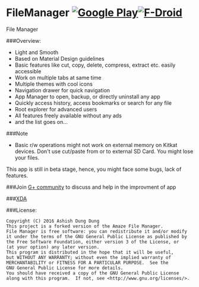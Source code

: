 # FileManager [![Google Play](https://developer.android.com/images/brand/en_generic_rgb_wo_45.png)](https://play.google.com/store/apps/details?id=com.amaze.filemanager)[![F-Droid](https://upload.wikimedia.org/wikipedia/commons/thumb/0/0d/Get_it_on_F-Droid.svg/130px-Get_it_on_F-Droid.svg.png)](https://f-droid.org/repository/browse/?fdid=com.amaze.filemanager)

File Manager

###Overview:
- Light and Smooth
- Based on Material Design guidelines
- Basic features like cut, copy, delete, compress, extract etc. easily accessible
- Work on multiple tabs at same time
- Multiple themes with cool icons
- Navigation drawer for quick navigation
- App Manager to open, backup, or directly uninstall any app
- Quickly access history, access bookmarks or search for any file
- Root explorer for advanced users
- All features freely available without any ads
- and the list goes on...

###Note
- Basic r/w operations might not work on external memory on Kitkat devices. Don't use cut/paste from or to external SD Card. You might lose your files.

This app is still in beta stage, hence, you might face some bugs, lack of features.

###Join [G+ community](https://plus.google.com/communities/113997576965363268101) to discuss and help in the improvment of app

###[XDA](http://forum.xda-developers.com/android/apps-games/app-amaze-file-managermaterial-theme-t2937314)

###License: 

    Copyright (C) 2016 Ashish Dung Dung 
    This project is a forked version of the Amaze File Manager.
    File Manager is free software: you can redistribute it and/or modify
    it under the terms of the GNU General Public License as published by
    the Free Software Foundation, either version 3 of the License, or
    (at your option) any later version.
    This program is distributed in the hope that it will be useful,
    but WITHOUT ANY WARRANTY; without even the implied warranty of
    MERCHANTABILITY or FITNESS FOR A PARTICULAR PURPOSE.  See the
    GNU General Public License for more details.
    You should have received a copy of the GNU General Public License
    along with this program.  If not, see <http://www.gnu.org/licenses/>.
